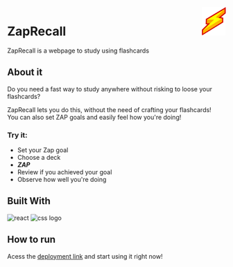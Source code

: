 <img src="./public/assets/img/logo.png" alt="project logo" align="right"/>

# ZapRecall

ZapRecall is a webpage to study using flashcards


## About it

Do you need a fast way to study anywhere without risking to loose your flashcards?

ZapRecall lets you do this, without the need of crafting your flashcards!<br>
You can also set ZAP goals and easily feel how you're doing!

### Try it:
  - Set your Zap goal
  - Choose a deck
  - ***ZAP***
  - Review if you achieved your goal
  - Observe how well you're doing


## Built With
<img src="https://img.shields.io/badge/React-20232A?style=for-the-badge&logo=react&logoColor=61DAFB" alt="react"/> <img src="https://img.shields.io/badge/CSS3-1572B6?style=for-the-badge&logo=css3&logoColor=white" alt="css logo"/> </br>

## How to run

Acess the [deployment link](https://projeto8-zaprecall-k6jn5c5uy-mmparadinha.vercel.app/) and start using it right now!
